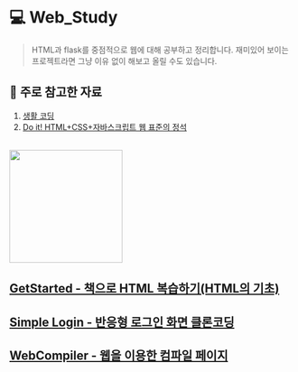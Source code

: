 # :computer: Web_Study
> HTML과 flask를 중점적으로 웹에 대해 공부하고 정리합니다. 재미있어 보이는 프로젝트라면 그냥 이유 없이 해보고 올릴 수도 있습니다.
## :book: 주로 참고한 자료
1. <a href="https://opentutorials.org/course/1">생활 코딩</a>
2. <a href="https://m.yes24.com/Goods/Detail/96674934">Do it! HTML+CSS+자바스크립트 웹 표준의 정석</a>
<br>
<img src="https://image.yes24.com/goods/96674934/XL" style="height: 200px;">

## <a href="https://github.com/henryseo1000/Web_Study/tree/main/GetStarted">GetStarted - 책으로 HTML 복습하기(HTML의 기초)</a>

## <a href="https://github.com/henryseo1000/Web_Study/tree/main/SimpleLogin">Simple Login - 반응형 로그인 화면 클론코딩</a>

## <a href="https://github.com/henryseo1000/Web_Study/tree/main/WebCompiler">WebCompiler - 웹을 이용한 컴파일 페이지</a>